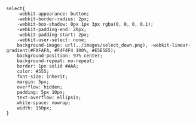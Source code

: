     select{
        -webkit-appearance: button;
        -webkit-border-radius: 2px;
        -webkit-box-shadow: 0px 1px 3px rgba(0, 0, 0, 0.1);
        -webkit-padding-end: 20px;
        -webkit-padding-start: 2px;
        -webkit-user-select: none;
        background-image: url(../images/select_down.png), -webkit-linear-gradient(#FAFAFA, #F4F4F4 100%, #E5E5E5);
        background-position: 97% center;
        background-repeat: no-repeat;
        border: 1px solid #AAA;
        color: #555;
        font-size: inherit;
        margin: 5px;
        overflow: hidden;
        padding: 5px 10px;
        text-overflow: ellipsis;
        white-space: nowrap;
        width: 150px;
    }